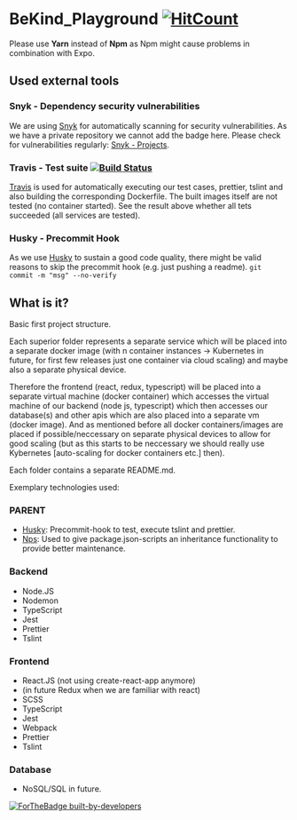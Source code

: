 # BeKind_Playground [![HitCount](http://hits.dwyl.com/wsdt/BeKind_Playground.svg)](http://hits.dwyl.com/wsdt/BeKind_Playground)
Please use **Yarn** instead of **Npm** as Npm might cause problems in combination with Expo. 

## Used external tools 
### Snyk - Dependency security vulnerabilities
We are using [Snyk](https://snyk.io) for automatically scanning for security vulnerabilities. As we have a private repository we cannot add the badge here. Please check for vulnerabilities regularly: [Snyk - Projects](https://app.snyk.io/org/wsdt/projects). 

### Travis - Test suite [![Build Status](https://travis-ci.com/wsdt/BeKind_Playground.svg?token=DRpYu6MjKAo2SePYFzpo&branch=master)](https://travis-ci.com/wsdt/BeKind_Playground)
[Travis](https://travis-ci.com) is used for automatically executing our test cases, prettier, tslint and also building the corresponding Dockerfile. The built images itself are not tested (no container started). See the result above whether all tets succeeded (all services are tested). 

### Husky - Precommit Hook
As we use [Husky](https://github.com/typicode/husky) to sustain a good code quality, there might be valid reasons to skip the precommit hook (e.g. just pushing a readme). 
`git commit -m "msg" --no-verify`

## What is it?
Basic first project structure. 

Each superior folder represents a separate service which will be placed into a separate docker image (with n container instances -> Kubernetes in future, for first few releases just one container via cloud scaling) and maybe also a separate physical device. 

Therefore the frontend (react, redux, typescript) will be placed into a separate virtual machine (docker container) which accesses the virtual machine of our backend (node js, typescript) which then accesses our database(s) and other apis which are also placed into a separate vm (docker image). And as mentioned before all docker containers/images are placed if possible/neccessary on separate physical devices to allow for good scaling (but as this starts to be neccessary we should really use Kybernetes [auto-scaling for docker containers etc.] then).

Each folder contains a separate README.md. 

Exemplary technologies used: 
### PARENT
- [Husky](https://github.com/typicode/husky): Precommit-hook to test, execute tslint and prettier.
- [Nps](https://github.com/kentcdodds/nps): Used to give package.json-scripts an inheritance functionality to provide better maintenance. 

### Backend
- Node.JS
- Nodemon
- TypeScript
- Jest
- Prettier
- Tslint

### Frontend
- React.JS (not using create-react-app anymore)
- (in future Redux when we are familiar with react)
- SCSS
- TypeScript
- Jest
- Webpack
- Prettier
- Tslint

### Database
- NoSQL/SQL in future. 

[![ForTheBadge built-by-developers](http://ForTheBadge.com/images/badges/built-by-developers.svg)](https://GitHub.com/wsdt/)
